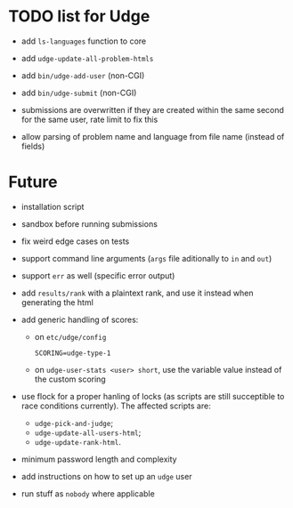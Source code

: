 TODO list for Udge
==================

* add `ls-languages` function to core

* add `udge-update-all-problem-htmls`

* add `bin/udge-add-user` (non-CGI)

* add `bin/udge-submit` (non-CGI)

* submissions are overwritten if they are created within the same second for the same user, rate limit to fix this

* allow parsing of problem name and language from file name (instead of fields)

Future
======

* installation script

* sandbox before running submissions

* fix weird edge cases on tests

* support command line arguments (`args` file aditionally to `in` and `out`)

* support `err` as well (specific error output)

* add `results/rank` with a plaintext rank, and use it instead when generating the html

* add generic handling of scores:

	- on `etc/udge/config`

		```
		SCORING=udge-type-1
		```

	- on `udge-user-stats <user> short`, use the variable value instead of the
	  custom scoring

* use flock for a proper hanling of locks (as scripts are still succeptible to
  race conditions currently).  The affected scripts are:

	- `udge-pick-and-judge`;
	- `udge-update-all-users-html`;
	- `udge-update-rank-html`.

* minimum password length and complexity

* add instructions on how to set up an `udge` user

* run stuff as `nobody` where applicable
